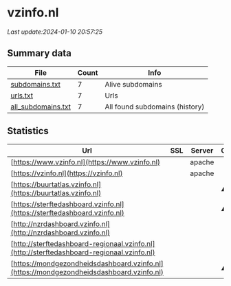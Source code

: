 # vzinfo.nl
*Last update:2024-01-10 20:57:25*
## Summary data
| File       | Count | Info |
|------------|-------|------|
|[subdomains.txt](/data/vzinfo/subdomains.txt)|7|Alive subdomains|
|[urls.txt](/data/vzinfo/urls.txt)|7|Urls|
|[all_subdomains.txt](/data/vzinfo/all_subdomains.txt)|7|All found subdomains (history)|
## Statistics
| Url | SSL | Server | Cookie | HSTS | CSP | XFO | XXP | RP | Tech |
|------------|-------|------|------|------|------|------|------|------|------|
|[https://www.vzinfo.nl](https://www.vzinfo.nl)| |apache| |:white_check_mark: | | |:white_check_mark: | |:white_check_mark: | |:white_check_mark: | |Apache HTTP Server D...| |
|[https://vzinfo.nl](https://vzinfo.nl)| |apache| |:white_check_mark: | | |:white_check_mark: | |:white_check_mark: | |:white_check_mark: | |Apache HTTP Server H...| |
|[https://buurtatlas.vzinfo.nl](https://buurtatlas.vzinfo.nl)| | |:warning: |:white_check_mark: | | | | |:white_check_mark: | |Bootstrap:4.6.0 HSTS...| |
|[https://sterftedashboard.vzinfo.nl](https://sterftedashboard.vzinfo.nl)| | |:warning: |:white_check_mark: | | | | |:white_check_mark: | |Bootstrap:4.6.0 HSTS| |
|[http://nzrdashboard.vzinfo.nl](http://nzrdashboard.vzinfo.nl)| | | | | | | |:white_check_mark: | || |
|[http://sterftedashboard-regionaal.vzinfo.nl](http://sterftedashboard-regionaal.vzinfo.nl)| | | | | | | |:white_check_mark: | || |
|[https://mondgezondheidsdashboard.vzinfo.nl](https://mondgezondheidsdashboard.vzinfo.nl)| | |:warning: |:white_check_mark: | | | | |:white_check_mark: | |Bootstrap:5.2.2 HSTS| |